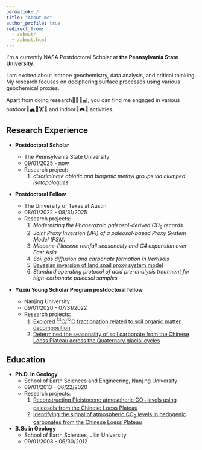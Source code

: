 ```yaml
---
permalink: /
title: "About me"
author_profile: true
redirect_from: 
  - /about/
  - /about.html
---
```


I'm a currently NASA Postdoctoral Scholar at **the Pennsylvania State University**.   

I am excited about isotope geochemistry, data analysis, and critical thinking. My research focuses on deciphering surface processes using various geochemical proxies. 

Apart from doing research🧐🧪🔬💻, you can find me engaged in various outdoor🥾🏔️🛶🏋🏀 and indoor🎥🎮🥘 activities. 

Research Experience
------
  - **Postdoctoral Scholar**
    - The Pennsylvania State University
    - 09/01/2025 - now
    - Research project:
        1. *discriminate abiotic and biogenic methyl groups via clumped isotopologues* 

  - **Postdoctoral Fellow**
    - The University of Texas at Austin
    - 08/01/2022 - 08/31/2025
    - Research projects:
        1. *Modernizing the Phanerozoic paleosol-derived CO<sub>2</sub> records* 
        2. *Joint Proxy Inversion (JPI) of a paleosol-based Proxy System Model (PSM)* 
        3. *Miocene-Pliocene rainfall seasonality and C4 expansion over East Asia*
        4. *Soil gas diffusion and carbonate formation in Vertisols* 
        5. [Bayesian inversion of land snail proxy system model](https://doi.org/10.1016/j.chemgeo.2025.122953)
        5. *Standard operating protocol of acid pre-analysis treatment for high-carbonate paleosol samples* 

  - **Yuxiu Young Scholar Program postdoctoral fellow**
    - Nanjing University
    - 09/01/2020 - 07/31/2022
    - Research projects:
        1. [Explored <sup>13</sup>C/<sup>12</sup>C fractionation related to soil organic matter decomposition](https://doi.org/10.1029/2021GL093407)
        2. [Determined the seasonality of soil carbonate from the Chinese Loess Plateau across the Quaternary glacial cycles](https://www.sciencedirect.com/science/article/pii/S0277379123000562) 

Education
------
  - **Ph.D. in Geology**
    - School of Earth Sciences and Engineering, Nanjing University
    - 09/01/2013 - 06/22/2020
    - Research projects:
        1. [Reconstructing Pleistocene atmospheric CO<sub>2</sub> levels using paleosols from the Chinese Loess Plateau](https://doi.org/10.1038/s41467-019-12357-5) 
        2. [Identifying the signal of atmospheric CO<sub>2</sub> levels in pedogenic carbonates from the Chinese Loess Plateau](https://doi.org/10.1130/G47241.1) 
  - **B.Sc in Geology**
    - School of Earth Sciences, Jilin University
    - 09/01/2008 - 06/30/2012
